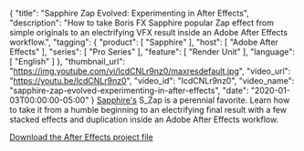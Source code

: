 {
  "title": "Sapphire Zap Evolved: Experimenting in After Effects",
  "description": "How to take Boris FX Sapphire popular Zap effect from simple originals to an electrifying VFX result inside an Adobe After Effects workflow.",
  "tagging": {
    "product": [
      "Sapphire"
    ],
    "host": [
      "Adobe After Effects"
    ],
    "series": [
      "Pro Series"
    ],
    "feature": [
      "Render Unit"
    ],
    "language": [
      "English"
    ]
  },
  "thumbnail_url": "https://img.youtube.com/vi/IcdCNLr9nz0/maxresdefault.jpg",
  "video_url": "https://youtu.be/IcdCNLr9nz0",
  "video_id": "IcdCNLr9nz0",
  "video_name": "sapphire-zap-evolved-experimenting-in-after-effects",
  "date": "2020-01-03T00:00:00-05:00"
}
[Sapphire's](https://borisfx.com/products/sapphire/ "Boris FX Sapphire") S_Zap is a perennial favorite. Learn how to take it from a humble beginning to an electrifying final result with a few stacked effects and duplication inside an Adobe After Effects workflow.

[Download the After Effects project file](http://bit.ly/34hkNUQ "Boris FX - Sapphire Evolved - AE project file")
